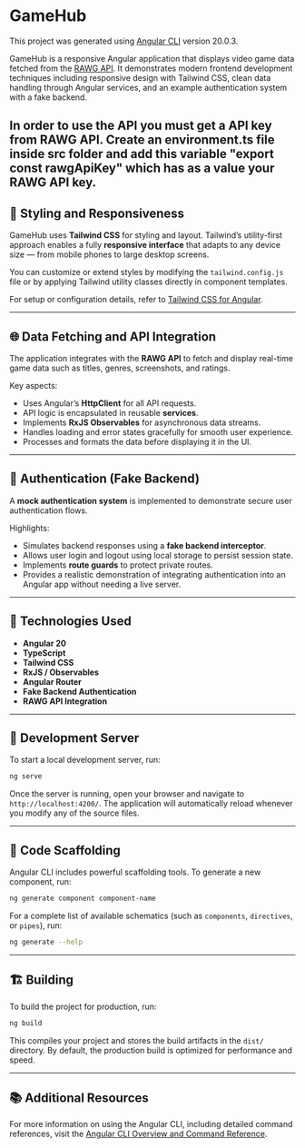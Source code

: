 # GameHub

This project was generated using [Angular CLI](https://github.com/angular/angular-cli) version 20.0.3.

GameHub is a responsive Angular application that displays video game data fetched from the [RAWG API](https://rawg.io/apidocs). It demonstrates modern frontend development techniques including responsive design with Tailwind CSS, clean data handling through Angular services, and an example authentication system with a fake backend.

In order to use the API you must get a API key from RAWG API. Create an environment.ts file inside src folder and add this variable "export const rawgApiKey" which has as a value your RAWG API key.
---

## 🎨 Styling and Responsiveness

GameHub uses **Tailwind CSS** for styling and layout.
Tailwind’s utility-first approach enables a fully **responsive interface** that adapts to any device size — from mobile phones to large desktop screens.

You can customize or extend styles by modifying the `tailwind.config.js` file or by applying Tailwind utility classes directly in component templates.

For setup or configuration details, refer to [Tailwind CSS for Angular](https://tailwindcss.com/docs/guides/angular).

---

## 🌐 Data Fetching and API Integration

The application integrates with the **RAWG API** to fetch and display real-time game data such as titles, genres, screenshots, and ratings.

Key aspects:

- Uses Angular’s **HttpClient** for all API requests.
- API logic is encapsulated in reusable **services**.
- Implements **RxJS Observables** for asynchronous data streams.
- Handles loading and error states gracefully for smooth user experience.
- Processes and formats the data before displaying it in the UI.

---

## 🔐 Authentication (Fake Backend)

A **mock authentication system** is implemented to demonstrate secure user authentication flows.

Highlights:

- Simulates backend responses using a **fake backend interceptor**.
- Allows user login and logout using local storage to persist session state.
- Implements **route guards** to protect private routes.
- Provides a realistic demonstration of integrating authentication into an Angular app without needing a live server.

---

## 🧰 Technologies Used

- **Angular 20**
- **TypeScript**
- **Tailwind CSS**
- **RxJS / Observables**
- **Angular Router**
- **Fake Backend Authentication**
- **RAWG API Integration**

---

## 🚀 Development Server

To start a local development server, run:

```bash
ng serve
```

Once the server is running, open your browser and navigate to `http://localhost:4200/`.
The application will automatically reload whenever you modify any of the source files.

---

## 🧱 Code Scaffolding

Angular CLI includes powerful scaffolding tools. To generate a new component, run:

```bash
ng generate component component-name
```

For a complete list of available schematics (such as `components`, `directives`, or `pipes`), run:

```bash
ng generate --help
```

---

## 🏗️ Building

To build the project for production, run:

```bash
ng build
```

This compiles your project and stores the build artifacts in the `dist/` directory.
By default, the production build is optimized for performance and speed.

---

## 📚 Additional Resources

For more information on using the Angular CLI, including detailed command references, visit the [Angular CLI Overview and Command Reference](https://angular.dev/tools/cli).
